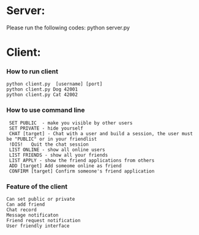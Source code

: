 # Server:
Please run the following codes:
  python server.py



# Client:
  ### How to run client
    python client.py  [username] [port]
    python client.py Dog 42001
    python client.py Cat 42002
 
  
  ### How to use command line
     SET PUBLIC  - make you visible by other users
     SET PRIVATE - hide yourself
     CHAT [target] - Chat with a user and build a session, the user must be "PUBLIC" or in your friendlist
     !DIS!   Quit the chat session 
     LIST ONLINE - show all online users
     LIST FRIENDS - show all your friends
     LIST APPLY - show the friend applications from others
     ADD [target] Add someome online as friend
     CONFIRM [target] Confirm someone's friend application

  ### Feature of the client
    Can set public or private
    Can add friend
    Chat record
    Message notificaton
    Friend request notification
    User friendly interface
